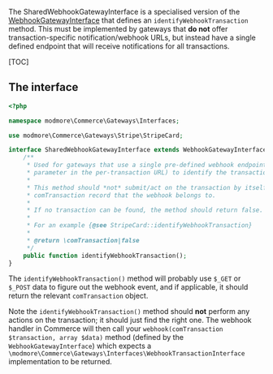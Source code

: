 The SharedWebhookGatewayInterface is a specialised version of the [WebhookGatewayInterface](WebhookGatewayInterface) that defines an `identifyWebhookTransaction` method. This must be implemented by gateways that **do not** offer transaction-specific notification/webhook URLs, but instead have a single defined endpoint that will receive notifications for all transactions.

[TOC]

## The interface

```php
<?php

namespace modmore\Commerce\Gateways\Interfaces;

use modmore\Commerce\Gateways\Stripe\StripeCard;

interface SharedWebhookGatewayInterface extends WebhookGatewayInterface {
    /**
     * Used for gateways that use a single pre-defined webhook endpoint (which does not include the ?transaction=ID
     * parameter in the per-transaction URL) to identify the transaction from other information.
     *
     * This method should *not* submit/act on the transaction by itself; it should only return the appropriate
     * comTransaction record that the webhook belongs to.
     *
     * If no transaction can be found, the method should return false.
     *
     * For an example {@see StripeCard::identifyWebhookTransaction}
     *
     * @return \comTransaction|false
     */
    public function identifyWebhookTransaction();
}
```

The `identifyWebhookTransaction()` method will probably use `$_GET` or `$_POST` data to figure out the webhook event, and if applicable, it should return the relevant `comTransaction` object. 

Note the `identifyWebhookTransaction()` method should **not** perform any actions on the transaction; it should just find the right one. The webhook handler in Commerce will then call your `webhook(comTransaction $transaction, array $data)` method (defined by the `WebhookGatewayInterface`) which expects a `\modmore\Commerce\Gateways\Interfaces\WebhookTransactionInterface` implementation to be returned. 


